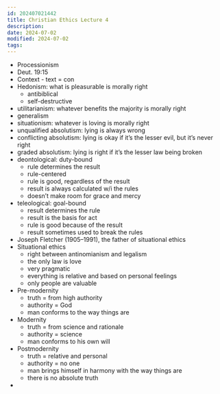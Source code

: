 ```yaml
---
id: 202407021442
title: Christian Ethics Lecture 4
description: 
date: 2024-07-02
modified: 2024-07-02
tags: 
---
```

- Processionism
- Deut. 19:15
- Context - text = con
- Hedonism: what is pleasurable is morally right
	- antibiblical
	- self-destructive
- utilitarianism: whatever benefits the majority is morally right
- generalism
- situationism: whatever is loving is morally right
- unqualified absolutism: lying is always wrong
- conflicting absolutism: lying is okay if it’s the lesser evil, but it’s never right
- graded absolutism: lying is right if it’s the lesser law being broken
- deontological: duty-bound
	- rule determines the result
	- rule-centered
	- rule is good, regardless of the result
	- result is always calculated w/i the rules
	- doesn’t make room for grace and mercy
- teleological: goal-bound
	- result determines the rule
	- result is the basis for act
	- rule is good because of the result
	- result sometimes used to break the rules
- Joseph Fletcher (1905–1991), the father of situational ethics
- Situational ethics
	- right between antinomianism and legalism
	- the only law is love
	- very pragmatic
	- everything is relative and based on personal feelings
	- only people are valuable
- Pre-modernity
	- truth = from high authority
	- authority = God
	- man conforms to the way things are
- Modernity
	- truth = from science and rationale
	- authority = science
	- man conforms to his own will
- Postmodernity
	- truth = relative and personal
	- authority = no one
	- man brings himself in harmony with the way things are
	- there is no absolute truth
- 